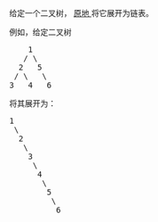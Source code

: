 <html>
 <body>
  <p>
   给定一个二叉树，
   <a href="https://baike.baidu.com/item/%E5%8E%9F%E5%9C%B0%E7%AE%97%E6%B3%95/8010757" target="_blank">
    原地
   </a>
   将它展开为链表。
  </p>
  <p>
   例如，给定二叉树
  </p>
  <pre>    1
   / \
  2   5
 / \   \
3   4   6</pre>
  <p>
   将其展开为：
  </p>
  <pre>1
 \
  2
   \
    3
     \
      4
       \
        5
         \
          6</pre>
 </body>
</html>